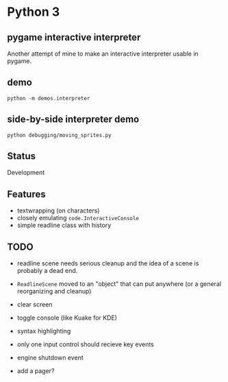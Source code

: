 # Python 3

## pygame interactive interpreter

Another attempt of mine to make an interactive interpreter usable in pygame.

## demo

`python -m demos.interpreter`

## side-by-side interpreter demo

`python debugging/moving_sprites.py`

## Status

Development

## Features

* textwrapping (on characters)
* closely emulating `code.InteractiveConsole`
* simple readline class with history

## TODO

* readline scene needs serious cleanup and the idea of a scene is probably a dead end.

* `ReadlineScene` moved to an "object" that can put anywhere (or a general reorganizing and cleanup)
* clear screen
* toggle console (like Kuake for KDE)
* syntax highlighting
* only one input control should recieve key events
* engine shutdown event
* add a pager?

